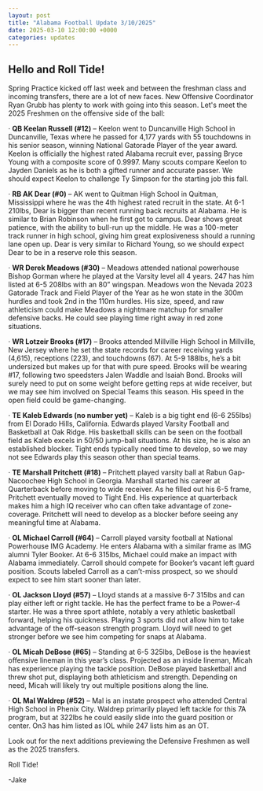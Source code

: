 ```yaml
---
layout: post
title: "Alabama Football Update 3/10/2025"
date: 2025-03-10 12:00:00 +0000
categories: updates
---
```


## Hello and Roll Tide!

Spring Practice kicked off last week and between the freshman class and incoming transfers, there are a lot of new faces. New Offensive Coordinator Ryan Grubb has plenty to work with going into this season. Let's meet the 2025 Freshmen on the offensive side of the ball:

·        **QB Keelan Russell (#12)** – Keelon went to Duncanville High School in Duncanville, Texas where he passed for 4,177 yards with 55 touchdowns in his senior season, winning National Gatorade Player of the year award. Keelon is officially the highest rated Alabama recruit ever, passing Bryce Young with a composite score of 0.9997. Many scouts compare Keelon to Jayden Daniels as he is both a gifted runner and accurate passer. We should expect Keelon to challenge Ty Simpson for the starting job this fall.

·        **RB AK Dear (#0)** – AK went to Quitman High School in Quitman, Mississippi where he was the 4th highest rated recruit in the state. At 6-1 210lbs, Dear is bigger than recent running back recruits at Alabama. He is similar to Brian Robinson when he first got to campus. Dear shows great patience, with the ability to bull-run up the middle. He was a 100-meter track runner in high school, giving him great explosiveness should a running lane open up. Dear is very similar to Richard Young, so we should expect Dear to be in a reserve role this season.

·        **WR Derek Meadows (#30)** – Meadows attended national powerhouse Bishop Gorman where he played at the Varsity level all 4 years. 247 has him listed at 6-5 208lbs with an 80” wingspan. Meadows won the Nevada 2023 Gatorade Track and Field Player of the Year as he won state in the 300m hurdles and took 2nd in the 110m hurdles. His size, speed, and raw athleticism could make Meadows a nightmare matchup for smaller defensive backs. He could see playing time right away in red zone situations.

·        **WR Lotzeir Brooks (#17)** – Brooks attended Millville High School in Millville, New Jersey where he set the state records for career receiving yards (4,615), receptions (223), and touchdowns (67). At 5-9 188lbs, he’s a bit undersized but makes up for that with pure speed. Brooks will be wearing #17, following two speedsters Jalen Waddle and Isaiah Bond. Brooks will surely need to put on some weight before getting reps at wide receiver, but we may see him involved on Special Teams this season. His speed in the open field could be game-changing.

·        **TE Kaleb Edwards (no number yet)** – Kaleb is a big tight end (6-6 255lbs) from El Dorado Hills, California. Edwards played Varsity Football and Basketball at Oak Ridge. His basketball skills can be seen on the football field as Kaleb excels in 50/50 jump-ball situations. At his size, he is also an established blocker. Tight ends typically need time to develop, so we may not see Edwards play this season other than special teams.

·        **TE Marshall Pritchett (#18)** – Pritchett played varsity ball at Rabun Gap-Nacoochee High School in Georgia. Marshall started his career at Quarterback before moving to wide receiver. As he filled out his 6-5 frame, Pritchett eventually moved to Tight End. His experience at quarterback makes him a high IQ receiver who can often take advantage of zone-coverage. Pritchett will need to develop as a blocker before seeing any meaningful time at Alabama.

·        **OL Michael Carroll (#64)** – Carroll played varsity football at National Powerhouse IMG Academy. He enters Alabama with a similar frame as IMG alumni Tyler Booker. At 6-6 315lbs, Michael could make an impact with Alabama immediately. Carroll should compete for Booker’s vacant left guard position. Scouts labeled Carroll as a can’t-miss prospect, so we should expect to see him start sooner than later.

·        **OL Jackson Lloyd (#57)** – Lloyd stands at a massive 6-7 315lbs and can play either left or right tackle. He has the perfect frame to be a Power-4 starter. He was a three sport athlete, notably a very athletic basketball forward, helping his quickness. Playing 3 sports did not allow him to take advantage of the off-season strength program. Lloyd will need to get stronger before we see him competing for snaps at Alabama.

·        **OL Micah DeBose (#65)** – Standing at 6-5 325lbs, DeBose is the heaviest offensive lineman in this year’s class. Projected as an inside lineman, Micah has experience playing the tackle position. DeBose played basketball and threw shot put, displaying both athleticism and strength. Depending on need, Micah will likely try out multiple positions along the line.

·        **OL Mal Waldrep (#52)** – Mal is an instate prospect who attended Central High School in Phenix City. Waldrep primarily played left tackle for this 7A program, but at 322lbs he could easily slide into the guard position or center. On3 has him listed as IOL while 247 lists him as an OT.


Look out for the next additions previewing the Defensive Freshmen as well as the 2025 transfers.


Roll Tide!

-Jake